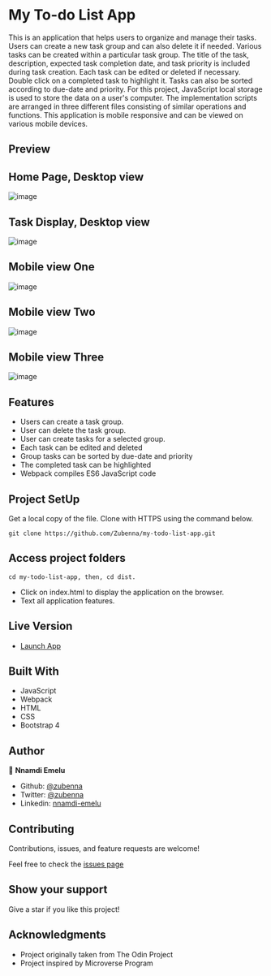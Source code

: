 # My To-do List App

This is an application that helps users to organize and manage their tasks. Users can create a new task group and can also delete it if needed. Various tasks can be created within a particular task group. The title of the task, description, expected task completion date, and task priority is included during task creation. Each task can be edited or deleted if necessary. Double click on a completed task to highlight it. Tasks can also be sorted according to due-date and priority. For this project, JavaScript local storage is used to store the data on a user's computer. The implementation scripts are arranged in three different files consisting of similar operations and functions. This application is mobile responsive and can be viewed on various mobile devices. 

## Preview

## Home Page, Desktop view
![image](images/desktop-form.png)

## Task Display, Desktop view
![image](images/desktop-tasks.png)

## Mobile view One
![image](images/mobile-view-one.png)

## Mobile view Two
![image](images/mobile-view-two.png)

## Mobile view Three
![image](images/mobile-view-three.png)


## Features 

- Users can create a task group.
- User can delete the task group. 
- User can create tasks for a selected group.
- Each task can be edited and deleted
- Group tasks can be sorted by due-date and priority
- The completed task can be highlighted
- Webpack compiles ES6 JavaScript code

## Project SetUp

Get a local copy of the file. Clone with HTTPS using the command below.

```
git clone https://github.com/Zubenna/my-todo-list-app.git
```
## Access project folders 
```
cd my-todo-list-app, then, cd dist.
```
- Click on index.html to display the application on the browser.
- Text all application features.

## Live Version
- [Launch App](https://zubenna.github.io/my-todo-list-app/)

## Built With
- JavaScript
- Webpack
- HTML
- CSS
- Bootstrap 4

## Author

👤 **Nnamdi Emelu**
- Github: [@zubenna](https://github.com/zubenna)
- Twitter: [@zubenna](https://twitter.com/zubenna)
- Linkedin: [nnamdi-emelu](https://www.linkedin.com/in/nnamdi-emelu/)

##  Contributing

Contributions, issues, and feature requests are welcome!

Feel free to check the [issues page](https://github.com/Zubenna/my-todo-list-app/issues)

## Show your support

Give a star if you like this project!

## Acknowledgments
- Project originally taken from The Odin Project
- Project inspired by Microverse Program